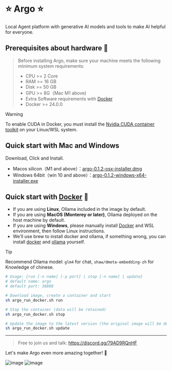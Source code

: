 # ⭐ Argo ⭐
Local Agent platform with generative AI models and tools to make AI helpful for everyone.

## Prerequisites about hardware 🐳

> Before installing Argo, make sure your machine meets the following minimum system requirements:
>
>- CPU >= 2 Core
>- RAM >= 16 GB
>- Disk >= 50 GB
>- GPU >= 8G（Mac M1 above)
>- Extra Software requirements with [Docker](https://www.docker.com/)
>- Docker >= 24.0.0

> [!WARNING]  
> To enable CUDA in Docker, you must install the
> [Nvidia CUDA container toolkit](https://docs.nvidia.com/dgx/nvidia-container-runtime-upgrade/)
> on your Linux/WSL system.

## Quick start with Mac and Windows
Download, Click and Install.

- Macos silicon（M1 and above）：[argo-0.1.2-osx-installer.dmg](https://github.com/xark-argo/argo/releases/download/v0.1.2/argo-0.1.2-osx-installer.dmg)
- Windows 64bit（win 10 and above）：[argo-0.1.2-windows-x64-installer.exe](https://github.com/xark-argo/argo/releases/download/v0.1.2/argo-0.1.2-windows-x64-installer.exe)

## Quick start with [Docker](https://www.docker.com/) 🐳

- If you are using **Linux**, Ollama included in the image by default.
- If you are using **MacOS (Monterey or later)**, Ollama deployed on the host machine by default.
- If you are using **Windows**, please manually install [Docker](https://www.docker.com/) and WSL environment, then follow Linux instructions.
- We'll use brew to install docker and ollama, if something wrong, you can install [docker](https://www.docker.com/) and [ollama](https://ollama.com/download) yourself.

> [!TIP]  
> Recommend Ollama model: `glm4` for chat, `shaw/dmeta-embedding-zh` for Knowledge of chinese.

  ```bash    
  # Usage: {run [-n name] [-p port] | stop [-n name] | update}
  # default name: argo
  # default port: 38888
  
  # Download image, create a container and start
  sh argo_run_docker.sh run
  
  # Stop the container (data will be retained)
  sh argo_run_docker.sh stop
  
  # Update the image to the latest version (the original image will be deleted)
  sh argo_run_docker.sh update
  ```

---
> Free to join us and talk: https://discord.gg/79AD9RQnHF

Let's make Argo even more amazing together! 💪

![image](https://github.com/user-attachments/assets/25825314-3b5d-4223-8c9d-7f11dc64a09d)
![image](https://github.com/user-attachments/assets/5163b6d0-9efa-44a4-b279-aede82bac42b)



